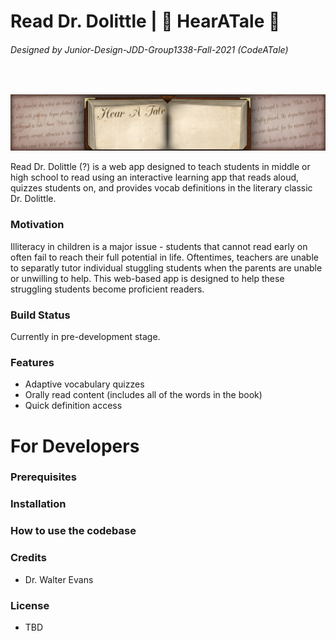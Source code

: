 # Read Dr. Dolittle | 🔖 HearATale 📖
###### Designed by Junior-Design-JDD-Group1338-Fall-2021 (CodeATale)

&nbsp;

![HearATale Banner](https://github.com/BrainyEducation/HearATale/blob/master/images/bookbanner.jpg)

Read Dr. Dolittle (?) is a web app designed to teach students in middle or high school to read using an interactive learning app that reads aloud, quizzes students on, and provides vocab definitions in the literary classic Dr. Dolittle. 

### Motivation
Illiteracy in children is a major issue - students that cannot read early on often fail to reach their full potential in life. Oftentimes, teachers are unable to separatly tutor individual stuggling students when the parents are unable or unwilling to help. This web-based app is designed to help these struggling students become proficient readers.

### Build Status
Currently in pre-development stage.

### Features
 - Adaptive vocabulary quizzes
 - Orally read content (includes all of the words in the book)
 - Quick definition access

# For Developers

### Prerequisites

### Installation

### How to use the codebase

### Credits
 - Dr. Walter Evans

### License
 - TBD


